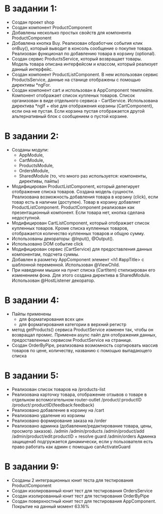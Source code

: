 # В задании 1:

- Создан проект shop
- Создан компонент ProductComponent
- Добавлены несколько простых свойств для компонента ProductComponent
- Добавлена кнопка Buy. Реализован обработчик события клик onBuy(), который выводит в консоль сообщение о покупке товара. Реализован функционал по добавлению товара в корзину (optional).
- Создан сервис ProductsService, который возвращает товары. Модель товара описана интерфейсом и классом, который реализует данный интерфейс.
- Создан компонент ProductListComponent. В нем использован сервис ProductsService, данные на станице отображены c помощью директивы \*ngFor.
- Создан компонент cart и использован в AppComponent темплейте. Компонент отображает список купленых товаров. Список организован в виде отдельного сервиса - CartService. Использована директива \*ngIf + else для отображения корзины (CartComponent), если она не пустая. Если корзина пустая отображается другой альтернативный блок с сообщением о пустой корзине.

# В задании 2:

- Созданы модули:
  - AppModule,
  - CartModule,
  - ProductsModule,
  - OrdersModule,
  - SharedModule (то, что много раз используется: компоненты, директивы, пайпы)
- Модифицирован ProductListComponent, который делегирует отображение списка товаров. Создана модель сущности. Реализована возможность добавления товара в корзину (click), если товар есть в наличии (доступен). Товар в корзину добавляет ProductListComponent. ProductComponent реализован как презентационный компонент. Если товара нет, кнопка сделана недоступной.
- Модифицирован CartListComponent, который отображает список купленных товаров. Кроме списка купленных товаров, отображается количество купленных товаров и общую сумму.
- Использованы декораторы: @Input(), @Output().
- Использовано DOM событие click
- Модифицирован сервис (CartService) для предоставления данных компонентам, подсчета суммы.
- Добавлен в разметку AppComponent элемент <h1 #appTitle></h1> с шаблонной переменной. Использован @ViewChild.
- При наведении мышки на пункт списка (CartItem) стилизирован его изменением фона. Для этого создана директива в SharedModule. Использован @HostListener декоратор.

# В задании 4:

- Пайпы применены
  - для форматирования всех цен
  - для форматирования категории в верхний регистр
- метод getProducts() сервиса ProductService изменен так, чтобы он возвращал промис. Применен async пайп для отображения данных, предоставленных сервисом ProductService на странице.
- Создан OrderByPipe, реализована возмомность сортировать массив товаров по цене, количеству, названию c помощью выпадающего списка

# В задании 5:

- Реализован список товаров на /products-list
- Реализована карточку товара, отображение отзывов о товаре в отдельном вспомогательном router-outlet
  /product/:productID
  /product/:productID(feedback:feedback)
- Реализовано добавление в корзину на /cart
- Реализовано удаление из корзины
- Реализовано формирование заказа на /order
- Реализовано админка (добавление/редактирование товара, цены, просмотр заказов).
  /admin
  /admin/products
  /admin/product/add
  /admin/product/edit:productID + resolve guard
  /admin/orders
  Админка защищенаб подгружается динамически, если у пользователя есть право работать как админ с помощью canActivateGuard

# В задании 9:

- Созданы 2 интеграционных юнит теста для тестирования ProductComponent
- Создан изолированный юнит тест для тестирования OrdersService
- Создан изолированный юнит тест для тестирования OrderByPipe
- Создан поверхностный юнит тест для тестирования AppComponent.
  Покрытие на данный момент 63.16%
